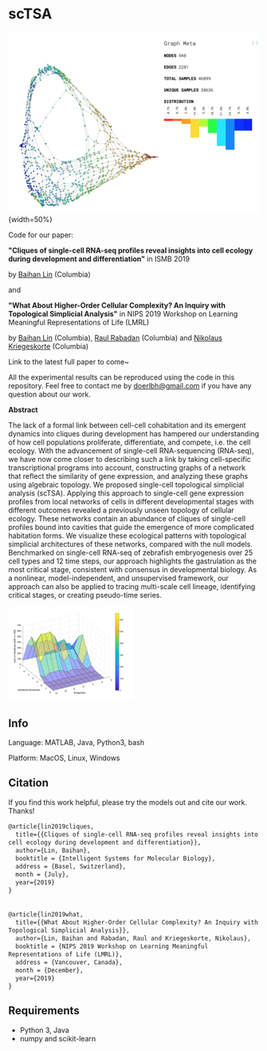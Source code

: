 # scTSA

![scTSA](./img/tSNE_TDA_timepoints_c40.png){width=50%}





Code for our paper:

 

**"Cliques of single-cell RNA-seq profiles reveal insights into cell ecology during development and differentiation"** in ISMB 2019

by [Baihan Lin](www.baihan.nyc) (Columbia)

and

**"What About Higher-Order Cellular Complexity? An Inquiry with Topological Simplicial Analysis"** in NIPS 2019 Workshop on Learning Meaningful Representations of Life (LMRL)

by [Baihan Lin](http://www.columbia.edu/~bl2681/) (Columbia), [Raul Rabadan](https://rabadan.c2b2.columbia.edu/) (Columbia) and [Nikolaus Kriegeskorte](https://zuckermaninstitute.columbia.edu/nikolaus-kriegeskorte-phd) (Columbia)



Link to the latest full paper to come~

All the experimental results can be reproduced using the code in this repository. Feel free to contact me by doerlbh@gmail.com if you have any question about our work.




**Abstract**


The lack of a formal link between cell-cell cohabitation and its emergent dynamics into cliques during development has hampered our understanding of how cell populations proliferate, differentiate, and compete, i.e. the cell ecology. With the advancement of single-cell RNA-sequencing (RNA-seq), we have now come closer to describing such a link by taking cell-specific transcriptional programs into account, constructing graphs of a network that reflect the similarity of gene expression, and analyzing these graphs using algebraic topology. We proposed single-cell topological simplicial analysis (scTSA). Applying this approach to single-cell gene expression profiles from local networks of cells in different developmental stages with different outcomes revealed a previously unseen topology of cellular ecology. These networks contain an abundance of cliques of single-cell profiles bound into cavities that guide the emergence of more complicated habitation forms. We visualize these ecological patterns with topological simplicial architectures of these networks, compared with the null models. Benchmarked on single-cell RNA-seq of zebrafish embryogenesis over 25 cell types and 12 time steps, our approach highlights the gastrulation as the most critical stage, consistent with consensus in developmental biology. As a nonlinear, model-independent, and unsupervised framework, our approach can also be applied to tracing multi-scale cell lineage, identifying critical stages, or creating pseudo-time series.

<img src="./img/TDA_mds_timepoint_simplices_n100.png" alt="scTSA" title="scTSA" style="width:50%;" />



## Info

Language: MATLAB, Java, Python3, bash

Platform: MacOS, Linux, Windows



## Citation

If you find this work helpful, please try the models out and cite our work. Thanks!


    @article{lin2019cliques,
      title={{Cliques of single-cell RNA-seq profiles reveal insights into cell ecology during development and differentiation}},
      author={Lin, Baihan},
      booktitle = {Intelligent Systems for Molecular Biology},
      address = {Basel, Switzerland},
      month = {July},
      year={2019}
    }


    @article{lin2019what,
      title={{What About Higher-Order Cellular Complexity? An Inquiry with Topological Simplicial Analysis}},
      author={Lin, Baihan and Rabadan, Raul and Kriegeskorte, Nikolaus},
      booktitle = {NIPS 2019 Workshop on Learning Meaningful Representations of Life (LMRL)},
      address = {Vancouver, Canada},
      month = {December},
      year={2019}
    }



## Requirements

* Python 3, Java
* numpy and scikit-learn


